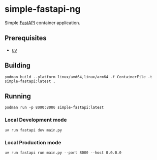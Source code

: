 # simple-fastapi-ng

Simple [FastAPI] container application.

## Prerequisites

- [uv]

## Building

```shell
podman build --platform linux/amd64,linux/arm64 -f ContainerFile -t simple-fastapi:latest . 
```

## Running

```shell
podman run -p 8000:8000 simple-fastapi:latest
```

### Local Development mode

```shell
uv run fastapi dev main.py
```

### Local Production mode

```shell
uv run fastapi run main.py --port 8000 --host 0.0.0.0
```


[FastAPI]: https://fastapi.tiangolo.com "FastAPI"
[OpenShift]: https://www.redhat.com/en/technologies/cloud-computing/openshift "RedHat OpenShift"
[uv]: https://docs.astral.sh/uv/ "uv"
